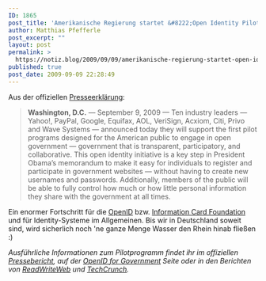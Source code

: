 ```yaml
---
ID: 1865
post_title: 'Amerikanische Regierung startet &#8222;Open Identity Pilotprogramm&#8220;'
author: Matthias Pfefferle
post_excerpt: ""
layout: post
permalink: >
  https://notiz.blog/2009/09/09/amerikanische-regierung-startet-open-identity-pilotprogramm/
published: true
post_date: 2009-09-09 22:28:49
---
```

<!-- wp:paragraph -->
<p>Aus der offiziellen <a href="http://informationcard.net/blog/open-identity-initiative-2009-09-09">Presseerklärung</a>:</p>
<!-- /wp:paragraph -->

<!-- wp:quote -->
<blockquote class="wp-block-quote">
	<p><strong>Washington, D.C.</strong> — September 9, 2009 — Ten industry leaders — Yahoo!, PayPal, Google, Equifax, AOL, VeriSign, Acxiom, Citi, Privo and Wave Systems — announced today they will support the first pilot programs designed for the American public to engage in open government — government that is transparent, participatory, and collaborative. This open identity initiative is a key step in President Obama’s memorandum to make it easy for individuals to register and participate in government websites — without having to create new usernames and passwords. Additionally, members of the public will be able to fully control how much or how little personal information they share with the government at all times.</p>
</blockquote>
<!-- /wp:quote -->

<!-- wp:paragraph -->
<p>Ein enormer Fortschritt für die <a href="http://www.openid.net">OpenID</a> bzw. <a href="http://informationcard.net/">Information Card Foundation</a> und für Identity-Systeme im Allgemeinen. Bis wir in Deutschland soweit sind, wird sicherlich noch 'ne ganze Menge Wasser den Rhein hinab fließen :)</p>
<!-- /wp:paragraph -->

<!-- wp:paragraph -->
<p><em>Ausführliche Informationen zum Pilotprogramm findet ihr im offiziellen <a href="http://openid.net/2009/09/09/yahoo-paypal-google-equifax-aol-verisign-acxiom-citi-privo-wave-systems-pilot-open-identity-for-open-government/">Pressebericht</a>, auf der <a href="http://openid.net/government/">OpenID for Government</a> Seite oder in den Berichten von <a href="http://www.readwriteweb.com/archives/openid_going_mainstream_us_gov_announces_pilot_pro.php">ReadWriteWeb</a> und <a href="http://www.techcrunch.com/2009/09/09/us-government-to-embrace-openid-courtesy-of-google-yahoo-paypal-et-al/">TechCrunch</a>.</em></p>
<!-- /wp:paragraph -->